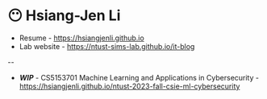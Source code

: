# 😶 **Hsiang-Jen Li**

- Resume - https://hsiangjenli.github.io
- Lab website - https://ntust-sims-lab.github.io/it-blog

--
- ***WIP*** - CS5153701 Machine Learning and Applications in Cybersecurity - https://hsiangjenli.github.io/ntust-2023-fall-csie-ml-cybersecurity
